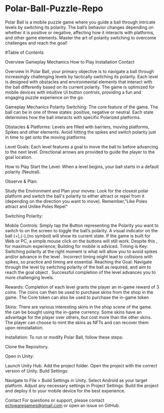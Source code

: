 # Polar-Ball-Puzzle-Repo

Polar Ball is a mobile puzzle game where you guide a ball through intricate levels by switching its polarity. The ball’s behavior changes depending on whether it is positive or negative, affecting how it interacts with platforms, and other game elements. Master the art of polarity switching to overcome challenges and reach the goal!

#Table of Contents

Overview
Gameplay Mechanics
How to Play
Installation
Contact

Overview
In Polar Ball, your primary objective is to navigate a ball through increasingly challenging levels by tactically switching its polarity. Each level is designed with obstacles and environmental elements that interact with the ball differently based on its current polarity. The game is optimized for mobile devices with intuitive UI button controls, providing a fun and engaging puzzle experience on the go.

Gameplay Mechanics
Polarity Switching:
The core feature of the game. The ball can be in one of three states: positive, negative or neutral. Each state determines how the ball interacts with specific Polarized platforms.

Obstacles & Platforms:
Levels are filled with barriers, moving platforms, Spikes and other elements. Avoid hitting the spikes and switch polarity just in time to get onto the moving platforms

Level Goals:
Each level features a goal to move the ball to before advancing to the next level. Directional arrows are provided to guide the player to the goal location.

How to Play
Start the Level:
When a level begins, your ball starts in a default polarity (Neutral).

Observe & Plan:

Study the Environment and Plan your moves: Look for the closest polar platform and switch the ball's polarity to either attract or repel from it (depending on the direction you want to move). Remember,"Like Poles attract and Unlike Poles Repel"

Switching Polarity:

Mobile Controls: Simply tap the Button representing the Polarity you want to switch to on the  screen to toggle the ball’s polarity. A visual indicator on the ball (+),(-),(no symbol)  will show its current state. If the game is built for Web or PC, a simple mouse click on the buttons will still work. Despite this , for maximum experience, Building for mobile is adviced.
Timing is Key:
Switching polarity at the right moment is what will allow you to avoid spikes and/or advance in the level .
Incorrect timing might lead to collisions with spikes, so practice and timing are essential.
Reaching the Goal:
Navigate through the level by switching polarity of the ball as required, and aim to reach the goal object . Successful completion of the level advances you to more challenging levels.

Rewards:
Completion of each level grants the player an in-game reward of 3 coins. The coins can then be used to purchase skins from the shop in the game. The Core token can also be used to purchase the in-game token

Skins:
There are various interesting skins in the shop scene of the game. the can be bought using the in-game currency. Some skins have an advantage for the player over others, but cost more than the other skins. The player can choose to mint the skins as NFTs and can recover them upon reinstallation.

Installation:
To run or modify Polar Ball, follow these steps:

Clone the Repository.

Open in Unity:

Launch Unity Hub.
Add the project folder.
Open the project with the correct version of Unity.
Build Settings:

Navigate to File > Build Settings in Unity.
Select Android as your target platform.
Adjust any necessary settings in Project Settings.
Build the project and deploy it to your mobile device for the best experience.


Contact
For questions or support, please contact ectowaregames@gmail.com or open an issue on GitHub.


